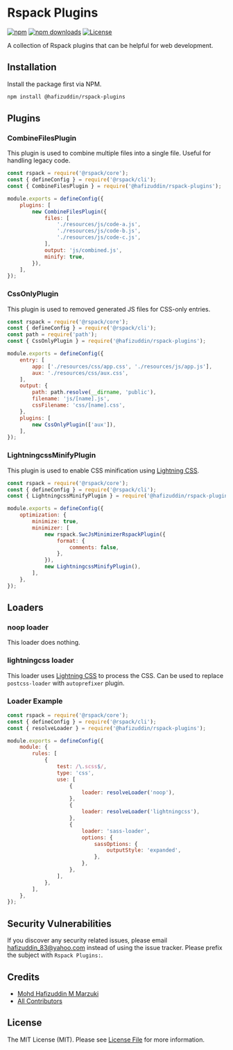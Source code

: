 # Rspack Plugins

[![npm](https://img.shields.io/npm/v/@hafizuddin/rspack-plugins?style=flat-square)](https://www.npmjs.com/package/@hafizuddin/rspack-plugins)
[![npm downloads](https://img.shields.io/npm/dm/@hafizuddin/rspack-plugins?style=flat-square)](https://www.npmjs.com/package/@hafizuddin/rspack-plugins)
[![License](https://img.shields.io/npm/l/@hafizuddin/rspack-plugins?style=flat-square)](LICENSE.md)

A collection of Rspack plugins that can be helpful for web development.

## Installation

Install the package first via NPM.

```bash
npm install @hafizuddin/rspack-plugins
```

## Plugins
### CombineFilesPlugin

This plugin is used to combine multiple files into a single file. Useful for handling legacy code.

```js
const rspack = require('@rspack/core');
const { defineConfig } = require('@rspack/cli');
const { CombineFilesPlugin } = require('@hafizuddin/rspack-plugins');

module.exports = defineConfig({
    plugins: [
        new CombineFilesPlugin({
            files: [
                './resources/js/code-a.js',
                './resources/js/code-b.js',
                './resources/js/code-c.js',
            ],
            output: 'js/combined.js',
            minify: true,
        }),
    ],
});
```

### CssOnlyPlugin

This plugin is used to removed generated JS files for CSS-only entries.

```js
const rspack = require('@rspack/core');
const { defineConfig } = require('@rspack/cli');
const path = require('path');
const { CssOnlyPlugin } = require('@hafizuddin/rspack-plugins');

module.exports = defineConfig({
    entry: [
        app: ['./resources/css/app.css', './resources/js/app.js'],
        aux: './resources/css/aux.css',
    ],
    output: {
        path: path.resolve(__dirname, 'public'),
        filename: 'js/[name].js',
        cssFilename: 'css/[name].css',
    },
    plugins: [
        new CssOnlyPlugin(['aux']),
    ],
});

```

### LightningcssMinifyPlugin

This plugin is used to enable CSS minification using [Lightning CSS](https://lightningcss.dev/).

```js
const rspack = require('@rspack/core');
const { defineConfig } = require('@rspack/cli');
const { LightningcssMinifyPlugin } = require('@hafizuddin/rspack-plugins');

module.exports = defineConfig({
    optimization: {
        minimize: true,
        minimizer: [
            new rspack.SwcJsMinimizerRspackPlugin({
                format: {
                    comments: false,
                },
            }),
            new LightningcssMinifyPlugin(),
        ],
    },
});
```

## Loaders
### noop loader
This loader does nothing.

### lightningcss loader
This loader uses [Lightning CSS](https://lightningcss.dev/) to process the CSS. Can be used to replace `postcss-loader` with `autoprefixer` plugin.

### Loader Example
```js
const rspack = require('@rspack/core');
const { defineConfig } = require('@rspack/cli');
const { resolveLoader } = require('@hafizuddin/rspack-plugins');

module.exports = defineConfig({
    module: {
        rules: [
            {
                test: /\.scss$/,
                type: 'css',
                use: [
                    {
                        loader: resolveLoader('noop'),
                    },
                    {
                        loader: resolveLoader('lightningcss'),
                    },
                    {
                        loader: 'sass-loader',
                        options: {
                            sassOptions: {
                                outputStyle: 'expanded',
                            },
                        },
                    },
                ],
            },
        ],
    },
});

```

## Security Vulnerabilities

If you discover any security related issues, please email <hafizuddin_83@yahoo.com> instead of using the issue tracker. Please prefix the subject with `Rspack Plugins:`.

## Credits

- [Mohd Hafizuddin M Marzuki](https://github.com/apih)
- [All Contributors](../../contributors)

## License

The MIT License (MIT). Please see [License File](LICENSE.md) for more information.
